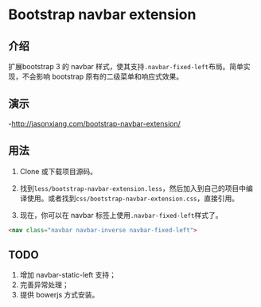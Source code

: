 Bootstrap navbar extension
=====

介绍
-----
扩展bootstrap 3 的 navbar 样式，使其支持`.navbar-fixed-left`布局。简单实现，不会影响 bootstrap 原有的二级菜单和响应式效果。

演示
-----
-http://jasonxiang.com/bootstrap-navbar-extension/

用法
-----

  1. Clone 或下载项目源码。

  2. 找到`less/bootstrap-navbar-extension.less`，然后加入到自己的项目中编译使用。或者找到`css/bootstrap-navbar-extension.css`，直接引用。

  3. 现在，你可以在 navbar 标签上使用`.navbar-fixed-left`样式了。
  ```html
  <nav class="navbar navbar-inverse navbar-fixed-left">
  ```

TODO
-----
1. 增加 navbar-static-left 支持；
2. 完善异常处理；
3. 提供 bowerjs 方式安装。
